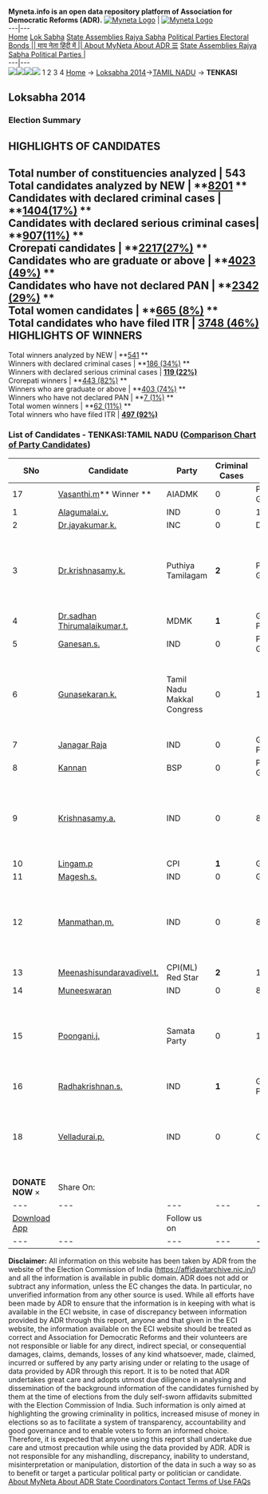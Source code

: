 **Myneta.info is an open data repository platform of Association for Democratic Reforms (ADR).**
[![Myneta Logo](https://www.myneta.info/lib/img/myneta-logo.png)](https://www.myneta.info/) | [![Myneta Logo](https://www.myneta.info/lib/img/adr-logo.png)](https://adrindia.org)  
---|---  
[Home](https://www.myneta.info/) [Lok Sabha](https://www.myneta.info/#ls "Lok Sabha") [ State Assemblies ](https://www.myneta.info/#sa "State Assemblies") [Rajya Sabha](https://www.myneta.info/#rs "Rajya Sabha") [Political Parties ](https://www.myneta.info/party "Political Parties") [ Electoral Bonds ](https://www.myneta.info/electoral_bonds "Electoral Bonds") [ || माय नेता हिंदी में || ](https://translate.google.co.in/translate?prev=hp&hl=en&js=y&u=www.myneta.info&sl=en&tl=hi&history_state0=) [ About MyNeta ](https://adrindia.org/content/about-myneta) [ About ADR ](https://adrindia.org/about-adr/who-we-are) [☰](javascript:void\(0\))
[ State Assemblies ](https://www.myneta.info/#sa "State Assemblies") [ Rajya Sabha ](https://www.myneta.info/#rs "Rajya Sabha") [ Political Parties ](https://www.myneta.info/party "Political Parties")
|   
---|---  
![](https://www.myneta.info/lib/img/banner/banner-1.png)![](https://www.myneta.info/lib/img/banner/banner-2.png)![](https://www.myneta.info/lib/img/banner/banner-3.png)![](https://www.myneta.info/lib/img/banner/banner-4.png)
1  2  3  4 
[Home](https://www.myneta.info/) → [Loksabha 2014](https://www.myneta.info/ls2014/)→[TAMIL NADU](https://www.myneta.info/ls2014/index.php?action=show_constituencies&state_id=22) → **TENKASI**
### 
## Loksabha 2014
###  Election Summary 
HIGHLIGHTS OF CANDIDATES  
---  
Total number of constituencies analyzed |  543   
Total candidates analyzed by NEW | **[8201](https://www.myneta.info/ls2014/index.php?action=summary&subAction=candidates_analyzed&sort=candidate#summary) **  
Candidates with declared criminal cases | **[1404(17%)](https://www.myneta.info/ls2014/index.php?action=summary&subAction=crime&sort=candidate#summary) **  
Candidates with declared serious criminal cases| **[907(11%)](https://www.myneta.info/ls2014/index.php?action=summary&subAction=serious_crime&sort=candidate#summary) **  
Crorepati candidates | **[2217(27%)](https://www.myneta.info/ls2014/index.php?action=summary&subAction=crorepati&sort=candidate#summary) **  
Candidates who are graduate or above | **[4023 (49%)](https://www.myneta.info/ls2014/index.php?action=summary&subAction=education&sort=candidate#summary) **  
Candidates who have not declared PAN | **[2342 (29%)](https://www.myneta.info/ls2014/index.php?action=summary&subAction=without_pan&sort=candidate#summary) **  
Total women candidates | **[665 (8%)](https://www.myneta.info/ls2014/index.php?action=summary&subAction=women_candidate&sort=candidate#summary) **  
Total candidates who have filed ITR | [**3748 (46%)**](https://www.myneta.info/ls2014/index.php?action=summary&subAction=filed_itr&sort=candidate#summary)  
HIGHLIGHTS OF WINNERS  
---  
Total winners analyzed by NEW | **[541](https://www.myneta.info/ls2014/index.php?action=summary&subAction=winner_analyzed&sort=candidate#summary) **  
Winners with declared criminal cases | **[186 (34%)](https://www.myneta.info/ls2014/index.php?action=summary&subAction=winner_crime&sort=candidate#summary) **  
Winners with declared serious criminal cases | **[119 (22%)](https://www.myneta.info/ls2014/index.php?action=summary&subAction=winner_serious_crime&sort=candidate#summary)**  
Crorepati winners | **[443 (82%)](https://www.myneta.info/ls2014/index.php?action=summary&subAction=winner_crorepati&sort=candidate#summary) **  
Winners who are graduate or above | **[403 (74%)](https://www.myneta.info/ls2014/index.php?action=summary&subAction=winner_education&sort=candidate#summary) **  
Winners who have not declared PAN | **[7 (1%)](https://www.myneta.info/ls2014/index.php?action=summary&subAction=winner_without_pan&sort=candidate#summary) **  
Total women winners | **[62 (11%)](https://www.myneta.info/ls2014/index.php?action=summary&subAction=winner_women&sort=candidate#summary) **  
Total winners who have filed ITR | [**497 (92%)**](https://www.myneta.info/ls2014/index.php?action=summary&subAction=winner_filed_itr&sort=candidate#summary)  
### List of Candidates - TENKASI:TAMIL NADU ([Comparison Chart of Party Candidates](https://www.myneta.info/ls2014/comparisonchart.php?constituency_id=509))
SNo | Candidate| Party| Criminal Cases| Education| Age| Total Assets| Liabilities  
---|---|---|---|---|---|---|---  
17  | [Vasanthi.m](https://www.myneta.info/ls2014/candidate.php?candidate_id=7567)** Winner ** | AIADMK | 0 | Post Graduate| 52 | Rs 2,40,14,922 ~ 2 Crore+ | Rs 0 ~   
1  | [Alagumalai.v.](https://www.myneta.info/ls2014/candidate.php?candidate_id=7574) | IND | 0 | 12th Pass| 46 | Rs 4,70,000 ~ 4 Lacs+ | Rs 0 ~   
2  | [Dr.jayakumar.k.](https://www.myneta.info/ls2014/candidate.php?candidate_id=7568) | INC | 0 | Doctorate| 64 | Rs 1,23,85,277 ~ 1 Crore+ | Rs 0 ~   
3  | [Dr.krishnasamy.k.](https://www.myneta.info/ls2014/candidate.php?candidate_id=7569) | Puthiya Tamilagam | **2** | Post Graduate| 62 | ![](https://myneta.info/image_v2.php?myneta_folder=ls2014&candidate_id=7569&col=ta) | ![](https://myneta.info/image_v2.php?myneta_folder=ls2014&candidate_id=7569&col=lia)  
4  | [Dr.sadhan Thirumalaikumar.t.](https://www.myneta.info/ls2014/candidate.php?candidate_id=7571) | MDMK | **1** | Graduate Professional| 61 | Rs 3,44,06,591 ~ 3 Crore+ | Rs 1,85,26,162 ~ 1 Crore+  
5  | [Ganesan.s.](https://www.myneta.info/ls2014/candidate.php?candidate_id=7575) | IND | 0 | Post Graduate| 31 | Rs 1,85,000 ~ 1 Lacs+ | Rs 0 ~   
6  | [Gunasekaran.k.](https://www.myneta.info/ls2014/candidate.php?candidate_id=7570) | Tamil Nadu Makkal Congress | 0 | 10th Pass| 42 | ![](https://myneta.info/image_v2.php?myneta_folder=ls2014&candidate_id=7570&col=ta) | ![](https://myneta.info/image_v2.php?myneta_folder=ls2014&candidate_id=7570&col=lia)  
7  | [Janagar Raja](https://www.myneta.info/ls2014/candidate.php?candidate_id=7582) | IND | 0 | Graduate Professional| 25 | Rs 27,90,001 ~ 27 Lacs+ | Rs 4,50,000 ~ 4 Lacs+  
8  | [Kannan](https://www.myneta.info/ls2014/candidate.php?candidate_id=7565) | BSP | 0 | Post Graduate| 61 | Rs 2,86,788 ~ 2 Lacs+ | Rs 0 ~   
9  | [Krishnasamy.a.](https://www.myneta.info/ls2014/candidate.php?candidate_id=7576) | IND | 0 | 8th Pass| 31 | ![](https://myneta.info/image_v2.php?myneta_folder=ls2014&candidate_id=7576&col=ta) | ![](https://myneta.info/image_v2.php?myneta_folder=ls2014&candidate_id=7576&col=lia)  
10  | [Lingam.p](https://www.myneta.info/ls2014/candidate.php?candidate_id=7566) | CPI | **1** | Graduate| 47 | Rs 14,07,450 ~ 14 Lacs+ | Rs 3,41,191 ~ 3 Lacs+  
11  | [Magesh.s.](https://www.myneta.info/ls2014/candidate.php?candidate_id=7577) | IND | 0 | Graduate| 30 | Rs 20,000 ~ 20 Thou+ | Rs 0 ~   
12  | [Manmathan,m.](https://www.myneta.info/ls2014/candidate.php?candidate_id=7578) | IND | 0 | 8th Pass| 60 | ![](https://myneta.info/image_v2.php?myneta_folder=ls2014&candidate_id=7578&col=ta) | ![](https://myneta.info/image_v2.php?myneta_folder=ls2014&candidate_id=7578&col=lia)  
13  | [Meenashisundaravadivel.t.](https://www.myneta.info/ls2014/candidate.php?candidate_id=7573) | CPI(ML) Red Star | **2** | 10th Pass| 49 | Rs 5,000 ~ 5 Thou+ | Rs 0 ~   
14  | [Muneeswaran](https://www.myneta.info/ls2014/candidate.php?candidate_id=7579) | IND | 0 | 8th Pass| 39 | Rs 6,13,900 ~ 6 Lacs+ | Rs 2,23,600 ~ 2 Lacs+  
15  | [Poongani.j.](https://www.myneta.info/ls2014/candidate.php?candidate_id=7572) | Samata Party | 0 | 10th Pass| 41 | ![](https://myneta.info/image_v2.php?myneta_folder=ls2014&candidate_id=7572&col=ta) | ![](https://myneta.info/image_v2.php?myneta_folder=ls2014&candidate_id=7572&col=lia)  
16  | [Radhakrishnan.s.](https://www.myneta.info/ls2014/candidate.php?candidate_id=7580) | IND | **1** | Graduate Professional| 64 | Rs 1,28,14,404 ~ 1 Crore+ | Rs 10,00,000 ~ 10 Lacs+  
18  | [Velladurai.p.](https://www.myneta.info/ls2014/candidate.php?candidate_id=7581) | IND | 0 | Others| 35 | ![](https://myneta.info/image_v2.php?myneta_folder=ls2014&candidate_id=7581&col=ta) | ![](https://myneta.info/image_v2.php?myneta_folder=ls2014&candidate_id=7581&col=lia)  
|  **DONATE NOW** × |  Share On:  | [](https://api.whatsapp.com/send?text=https%3A%2F%2Fmyneta.info%2Fpunjab2022%2Findex.php%3Faction%3Dshow_constituencies%26state_id%3D19) | [](https://www.facebook.com/sharer/sharer.php?u=https%3A%2F%2Fmyneta.info%2Fpunjab2022%2Findex.php%3Faction%3Dshow_constituencies%26state_id%3D19) | [](https://twitter.com/share?url=https%3A%2F%2Fmyneta.info%2Fpunjab2022%2Findex.php%3Faction%3Dshow_constituencies%26state_id%3D19)  
---|---|---|---|---  
| [ Download App ](https://play.google.com/store/apps/details?id=com.webrosoft.myneta1&pcampaignid=pcampaignidMKT-Other-global-all-co-prtnr-py-PartBadge-Mar2515-1) | [](https://play.google.com/store/apps/details?id=com.webrosoft.myneta1&pcampaignid=pcampaignidMKT-Other-global-all-co-prtnr-py-PartBadge-Mar2515-1) |  Follow us on  | [](https://www.facebook.com/adrindia.org/) | [](https://twitter.com/adrspeaks) | [](https://groups.google.com/g/national-election-watch?hl=en&pli=1) | [](https://www.instagram.com/adrspeaks/) | [](https://www.youtube.com/user/adrspeaks) | [](https://sharechat.com/profile/adrspeaks)  
---|---|---|---|---|---|---|---|---  
**Disclaimer:** All information on this website has been taken by ADR from the website of the Election Commission of India (https://affidavitarchive.nic.in/) and all the information is available in public domain. ADR does not add or subtract any information, unless the EC changes the data. In particular, no unverified information from any other source is used. While all efforts have been made by ADR to ensure that the information is in keeping with what is available in the ECI website, in case of discrepancy between information provided by ADR through this report, anyone and that given in the ECI website, the information available on the ECI website should be treated as correct and Association for Democratic Reforms and their volunteers are not responsible or liable for any direct, indirect special, or consequential damages, claims, demands, losses of any kind whatsoever, made, claimed, incurred or suffered by any party arising under or relating to the usage of data provided by ADR through this report. It is to be noted that ADR undertakes great care and adopts utmost due diligence in analysing and dissemination of the background information of the candidates furnished by them at the time of elections from the duly self-sworn affidavits submitted with the Election Commission of India. Such information is only aimed at highlighting the growing criminality in politics, increased misuse of money in elections so as to facilitate a system of transparency, accountability and good governance and to enable voters to form an informed choice. Therefore, it is expected that anyone using this report shall undertake due care and utmost precaution while using the data provided by ADR. ADR is not responsible for any mishandling, discrepancy, inability to understand, misinterpretation or manipulation, distortion of the data in such a way so as to benefit or target a particular political party or politician or candidate. 
[ About MyNeta ](https://adrindia.org/content/about-myneta) [ About ADR ](https://adrindia.org/about-adr/who-we-are) [ State Coordinators ](https://adrindia.org/about-adr/state-coordinators) [ Contact ](https://adrindia.org/contact-us) [ Terms of Use ](https://adrindia.org/content/adr-terms-use) [ FAQs ](https://adrindia.org/content/faqs)
